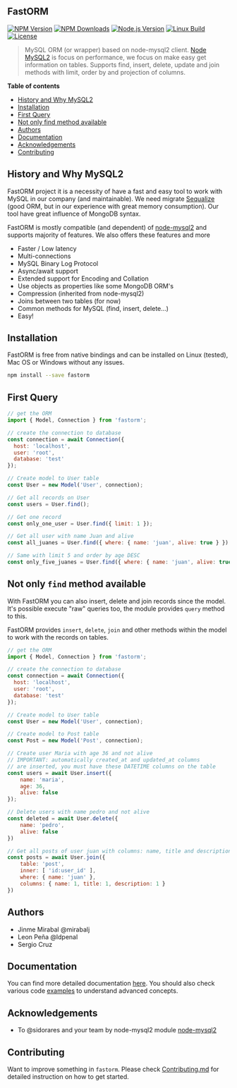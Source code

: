 ## FastORM

[![NPM Version][npm-image]][npm-url]
[![NPM Downloads][downloads-image]][downloads-url]
[![Node.js Version][node-version-image]][node-version-url]
[![Linux Build][travis-image]][travis-url]
[![License][license-image]][license-url]

> MySQL ORM (or wrapper) based on node-mysql2 client. [Node MySQL2][node-mysql2] is focus on performance, we focus on make easy get information on tables. Supports find, insert, delete, update and join methods with limit, order by and projection of columns.

__Table of contents__

  - [History and Why MySQL2](#history-and-why-mysql2)
  - [Installation](#installation)
  - [First Query](#first-query)
  - [Not only find method available](#not-only-find-method-available)
  - [Authors](#authors)
  - [Documentation](#documentation)
  - [Acknowledgements](#acknowledgements)
  - [Contributing](#contributing)

## History and Why MySQL2

FastORM project it is a necessity of have a fast and easy tool to work with MySQL in our company (and maintainable). We need migrate [Sequalize][sequalize] (good ORM, but in our experience with great memory consumption). Our tool have great influence of MongoDB syntax.

FastORM is mostly compatible (and dependent) of [node-mysql2][node-mysql2] and supports majority of features. We also offers these features and more

 - Faster / Low latency
 - Multi-connections
 - MySQL Binary Log Protocol
 - Async/await support
 - Extended support for Encoding and Collation
 - Use objects as properties like some MongoDB ORM's
 - Compression (inherited from node-mysql2)
 - Joins between two tables (for now)
 - Common methods for MySQL (find, insert, delete...)
 - Easy!

## Installation

FastORM is free from native bindings and can be installed on Linux (tested), Mac OS or Windows without any issues.

```bash
npm install --save fastorm
```

## First Query

```js
// get the ORM
import { Model, Connection } from 'fastorm';

// create the connection to database
const connection = await Connection({
  host: 'localhost',
  user: 'root',
  database: 'test'
});

// Create model to User table
const User = new Model('User', connection);

// Get all records on User
const users = User.find();

// Get one record
const only_one_user = User.find({ limit: 1 });

// Get all user with name Juan and alive
const all_juanes = User.find({ where: { name: 'juan', alive: true } })

// Same with limit 5 and order by age DESC
const only_five_juanes = User.find({ where: { name: 'juan', alive: true }, limit: 5, order: { age: 0 } })

```

## Not only `find` method available

With FastORM you can also insert, delete and join records since the model. It's possible execute "raw" queries too, the module provides `query` method to this. 

FastORM provides `insert`, `delete`, `join` and other methods within the model to work with the records on tables.

```js
// get the ORM
import { Model, Connection } from 'fastorm';

// create the connection to database
const connection = await Connection({
  host: 'localhost',
  user: 'root',
  database: 'test'
});

// Create model to User table
const User = new Model('User', connection);

// Create model to Post table
const Post = new Model('Post', connection);

// Create user Maria with age 36 and not alive
// IMPORTANT: automatically created_at and updated_at columns
// are inserted, you must have these DATETIME columns on the table
const users = await User.insert({
    name: 'maria',
    age: 36,
    alive: false
});

// Delete users with name pedro and not alive
const deleted = await User.delete({
    name: 'pedro',
    alive: false
})

// Get all posts of user juan with columns: name, title and description
const posts = await User.join({
    table: 'post',
    inner: [ 'id:user_id' ],
    where: { name: 'juan' },
    columns: { name: 1, title: 1, description: 1 }
})

```
## Authors

- Jinme Mirabal @mirabalj
- Leon Peña @ldpenal
- Sergio Cruz

## Documentation

You can find more detailed documentation [here](https://github.com/mirabalj/fastorm/tree/master/documentation). You should also check various code [examples](https://github.com/mirabalj/fastorm/tree/master/examples) to understand advanced concepts.

## Acknowledgements

  - To @sidorares and your team by node-mysql2 module [node-mysql2](https://github.com/sidorares/node-mysql2)

## Contributing

Want to improve something in `fastorm`. Please check [Contributing.md](https://github.com/mirabalj/fastorm/Contributing.md) for detailed instruction on how to get started.


[npm-image]: https://img.shields.io/npm/v/fastorm.svg
[npm-url]: https://npmjs.org/package/fastorm
[node-version-image]: http://img.shields.io/node/v/fastorm.svg
[node-version-url]: http://nodejs.org/download/
[travis-image]: https://img.shields.io/travis/mirabalj/fastorm/master.svg?label=linux
[travis-url]: https://travis-ci.org/mirabalj/fastorm
[downloads-image]: https://img.shields.io/npm/dm/fastorm.svg
[downloads-url]: https://npmjs.org/package/fastorm
[license-url]: https://github.com/mirabalj/fastorm/blob/master/License
[license-image]: https://img.shields.io/npm/l/fastorm.svg?maxAge=2592000
[node-mysql]: https://github.com/mysqljs/mysql
[node-mysql2]: https://github.com/sidorares/node-mysql2
[sequalize]: https://github.com/sequelize/sequelize
[mysql-native]: https://github.com/sidorares/nodejs-mysql-native
